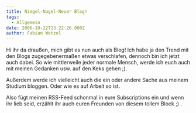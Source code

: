 ```yaml
---
title: Niegel-Nagel-Neuer Blog!
tags:
  - Allgemein
date: 2006-10-22T23:22:26.000Z
author: Fabian Wetzel
---
```


Hi ihr da draußen, mich gibt es nun auch als Blog! Ich habe ja den Trend mit den Blogs zugegebenermaßen etwas verschlafen, dennoch bin ich jetzt auch dabei. So wie mittlerweile jeder normale Mensch, werde ich euch auch mit meinen Gedanken usw. auf den Keks gehen ;).

Außerdem werde ich vielleicht auch die ein oder andere Sache aus meinem Studium bloggen. Oder wie es auf Arbeit so ist.

Also fügt meinen RSS-Feed schonmal in eure Subscriptions ein und wenn ihr lieb seid, erzählt ihr auch euren Freunden von diesem tollem Block ;) .


